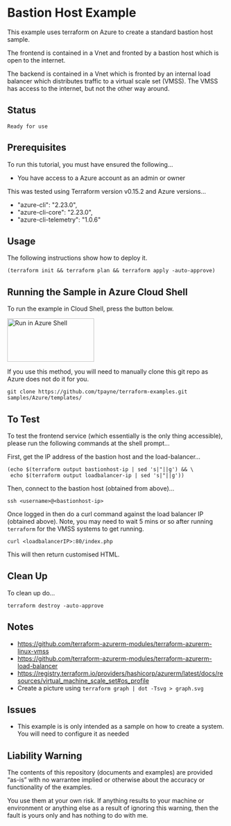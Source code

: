 Bastion Host Example
====================

This example uses terraform on Azure to create a standard bastion host sample.

The frontend is contained in a Vnet and fronted by a bastion host which is open to the internet.

The backend is contained in a Vnet which is fronted by an internal load balancer which distributes traffic to a virtual scale set (VMSS). The VMSS has access to the internet, but not the other way around.

Status
------
````
Ready for use
````

Prerequisites
-------------
To run this tutorial, you must have ensured the following...

* You have access to a Azure account as an admin or owner

This was tested using Terraform version v0.15.2 and Azure versions...

*  "azure-cli": "2.23.0",
*  "azure-cli-core": "2.23.0",
*  "azure-cli-telemetry": "1.0.6"

Usage
-----
The following instructions show how to deploy it.

    (terraform init && terraform plan && terraform apply -auto-approve)

Running the Sample in Azure Cloud Shell
---------------------------------------
To run the example in Cloud Shell, press the button below.

[<img src="https://azure.microsoft.com/svghandler/cloud-shell.png" alt="Run in Azure Shell" width="200" height="100">][run_button_auto]

If you use this method, you will need to manually clone this git repo as Azure does not do it for you.

    git clone https://github.com/tpayne/terraform-examples.git samples/Azure/templates/

To Test
-------
To test the frontend service (which essentially is the only thing accessible), please run the following commands
at the shell prompt...

First, get the IP address of the bastion host and the load-balancer...

    (echo $(terraform output bastionhost-ip | sed 's|"||g') && \
     echo $(terraform output loadbalancer-ip | sed 's|"||g'))

Then, connect to the bastion host (obtained from above)...

    ssh <username>@<bastionhost-ip>

Once logged in then do a curl command against the load balancer IP (obtained above).
Note, you may need to wait 5 mins or so after running `terraform` for the VMSS systems to get running.

    curl <loadbalancerIP>:80/index.php

This will then return customised HTML.

Clean Up
--------
To clean up do...

    terraform destroy -auto-approve

Notes
-----
- https://github.com/terraform-azurerm-modules/terraform-azurerm-linux-vmss
- https://github.com/terraform-azurerm-modules/terraform-azurerm-load-balancer
- https://registry.terraform.io/providers/hashicorp/azurerm/latest/docs/resources/virtual_machine_scale_set#os_profile
- Create a picture using `terraform graph | dot -Tsvg > graph.svg`

Issues
------
- This example is is only intended as a sample on how to create a system. You will need to configure it as needed

Liability Warning
-----------------
The contents of this repository (documents and examples) are provided “as-is” with no warrantee implied
or otherwise about the accuracy or functionality of the examples.

You use them at your own risk. If anything results to your machine or environment or anything else as a
result of ignoring this warning, then the fault is yours only and has nothing to do with me.

[run_button_auto]: https://shell.azure.com/
